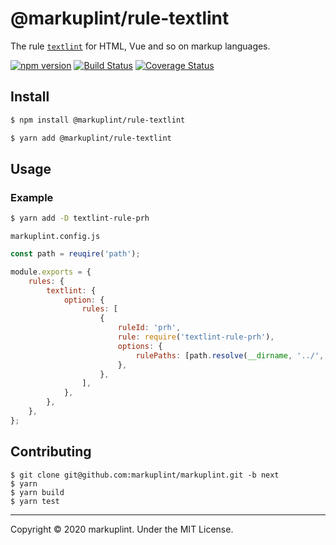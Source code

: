 # @markuplint/rule-textlint

The rule [`textlint`](https://github.com/textlint/textlint) for HTML, Vue and so on markup languages.

[![npm version](https://badge.fury.io/js/%40markuplint%2Frule-textlint.svg)](https://www.npmjs.com/package/@markuplint/rule-textlint)
[![Build Status](https://travis-ci.org/markuplint/markuplint.svg?branch=next)](https://travis-ci.org/markuplint/markuplint)
[![Coverage Status](https://coveralls.io/repos/github/markuplint/markuplint/badge.svg?branch=next)](https://coveralls.io/github/markuplint/markuplint?branch=next)

## Install

```sh
$ npm install @markuplint/rule-textlint

$ yarn add @markuplint/rule-textlint
```

## Usage

### Example

```sh
$ yarn add -D textlint-rule-prh
```

`markuplint.config.js`

```js
const path = reuqire('path');

module.exports = {
	rules: {
		textlint: {
			option: {
				rules: [
					{
						ruleId: 'prh',
						rule: require('textlint-rule-prh'),
						options: {
							rulePaths: [path.resolve(__dirname, '../', 'prh.yml')],
						},
					},
				],
			},
		},
	},
};
```

## Contributing

```
$ git clone git@github.com:markuplint/markuplint.git -b next
$ yarn
$ yarn build
$ yarn test
```

---

Copyright &copy; 2020 markuplint. Under the MIT License.
